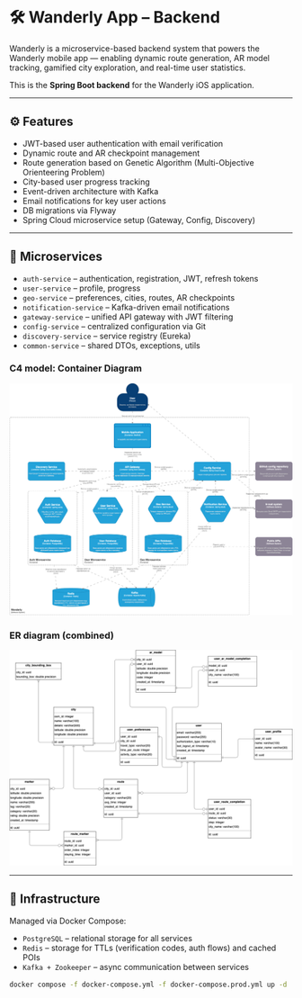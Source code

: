 # 🛠️ Wanderly App – Backend

Wanderly is a microservice-based backend system that powers the Wanderly mobile app — enabling dynamic route generation, AR model tracking, gamified city exploration, and real-time user statistics.

This is the **Spring Boot backend** for the Wanderly iOS application.

---

## ⚙️ Features

- JWT-based user authentication with email verification
- Dynamic route and AR checkpoint management
- Route generation based on Genetic Algorithm (Multi-Objective Orienteering Problem)
- City-based user progress tracking
- Event-driven architecture with Kafka
- Email notifications for key user actions
- DB migrations via Flyway
- Spring Cloud microservice setup (Gateway, Config, Discovery)

---

## 🧩 Microservices

- `auth-service` – authentication, registration, JWT, refresh tokens
- `user-service` – profile, progress
- `geo-service` – preferences, cities, routes, AR checkpoints
- `notification-service` – Kafka-driven email notifications
- `gateway-service` – unified API gateway with JWT filtering
- `config-service` – centralized configuration via Git
- `discovery-service` – service registry (Eureka)
- `common-service` – shared DTOs, exceptions, utils

### C4 model: Container Diagram

![C4L2](/assets/с4_2.png)

### ER diagram (combined)

![ER](/assets/er.png)

---

## 🐳 Infrastructure

Managed via Docker Compose:

- `PostgreSQL` – relational storage for all services
- `Redis` – storage for TTLs (verification codes, auth flows) and cached POIs
- `Kafka + Zookeeper` – async communication between services

```bash
docker compose -f docker-compose.yml -f docker-compose.prod.yml up -d
